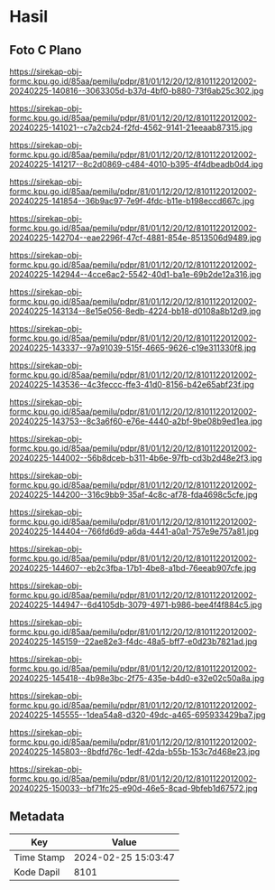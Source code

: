 # Hasil

## Foto C Plano

https://sirekap-obj-formc.kpu.go.id/85aa/pemilu/pdpr/81/01/12/20/12/8101122012002-20240225-140816--3063305d-b37d-4bf0-b880-73f6ab25c302.jpg

https://sirekap-obj-formc.kpu.go.id/85aa/pemilu/pdpr/81/01/12/20/12/8101122012002-20240225-141021--c7a2cb24-f2fd-4562-9141-21eeaab87315.jpg

https://sirekap-obj-formc.kpu.go.id/85aa/pemilu/pdpr/81/01/12/20/12/8101122012002-20240225-141217--8c2d0869-c484-4010-b395-4f4dbeadb0d4.jpg

https://sirekap-obj-formc.kpu.go.id/85aa/pemilu/pdpr/81/01/12/20/12/8101122012002-20240225-141854--36b9ac97-7e9f-4fdc-b11e-b198eccd667c.jpg

https://sirekap-obj-formc.kpu.go.id/85aa/pemilu/pdpr/81/01/12/20/12/8101122012002-20240225-142704--eae2296f-47cf-4881-854e-8513506d9489.jpg

https://sirekap-obj-formc.kpu.go.id/85aa/pemilu/pdpr/81/01/12/20/12/8101122012002-20240225-142944--4cce6ac2-5542-40d1-ba1e-69b2de12a316.jpg

https://sirekap-obj-formc.kpu.go.id/85aa/pemilu/pdpr/81/01/12/20/12/8101122012002-20240225-143134--8e15e056-8edb-4224-bb18-d0108a8b12d9.jpg

https://sirekap-obj-formc.kpu.go.id/85aa/pemilu/pdpr/81/01/12/20/12/8101122012002-20240225-143337--97a91039-515f-4665-9626-c19e311330f8.jpg

https://sirekap-obj-formc.kpu.go.id/85aa/pemilu/pdpr/81/01/12/20/12/8101122012002-20240225-143536--4c3feccc-ffe3-41d0-8156-b42e65abf23f.jpg

https://sirekap-obj-formc.kpu.go.id/85aa/pemilu/pdpr/81/01/12/20/12/8101122012002-20240225-143753--8c3a6f60-e76e-4440-a2bf-9be08b9ed1ea.jpg

https://sirekap-obj-formc.kpu.go.id/85aa/pemilu/pdpr/81/01/12/20/12/8101122012002-20240225-144002--56b8dceb-b311-4b6e-97fb-cd3b2d48e2f3.jpg

https://sirekap-obj-formc.kpu.go.id/85aa/pemilu/pdpr/81/01/12/20/12/8101122012002-20240225-144200--316c9bb9-35af-4c8c-af78-fda4698c5cfe.jpg

https://sirekap-obj-formc.kpu.go.id/85aa/pemilu/pdpr/81/01/12/20/12/8101122012002-20240225-144404--766fd6d9-a6da-4441-a0a1-757e9e757a81.jpg

https://sirekap-obj-formc.kpu.go.id/85aa/pemilu/pdpr/81/01/12/20/12/8101122012002-20240225-144607--eb2c3fba-17b1-4be8-a1bd-76eeab907cfe.jpg

https://sirekap-obj-formc.kpu.go.id/85aa/pemilu/pdpr/81/01/12/20/12/8101122012002-20240225-144947--6d4105db-3079-4971-b986-bee4f4f884c5.jpg

https://sirekap-obj-formc.kpu.go.id/85aa/pemilu/pdpr/81/01/12/20/12/8101122012002-20240225-145159--22ae82e3-f4dc-48a5-bff7-e0d23b7821ad.jpg

https://sirekap-obj-formc.kpu.go.id/85aa/pemilu/pdpr/81/01/12/20/12/8101122012002-20240225-145418--4b98e3bc-2f75-435e-b4d0-e32e02c50a8a.jpg

https://sirekap-obj-formc.kpu.go.id/85aa/pemilu/pdpr/81/01/12/20/12/8101122012002-20240225-145555--1dea54a8-d320-49dc-a465-695933429ba7.jpg

https://sirekap-obj-formc.kpu.go.id/85aa/pemilu/pdpr/81/01/12/20/12/8101122012002-20240225-145803--8bdfd76c-1edf-42da-b55b-153c7d468e23.jpg

https://sirekap-obj-formc.kpu.go.id/85aa/pemilu/pdpr/81/01/12/20/12/8101122012002-20240225-150033--bf71fc25-e90d-46e5-8cad-9bfeb1d67572.jpg


## Metadata

| Key        | Value               |
| ---------- | ------------------- |
| Time Stamp | 2024-02-25 15:03:47 |
| Kode Dapil | 8101                |



